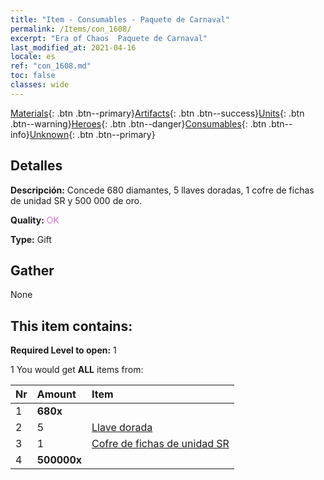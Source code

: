 ```yaml
---
title: "Item - Consumables - Paquete de Carnaval"
permalink: /Items/con_1608/
excerpt: "Era of Chaos  Paquete de Carnaval"
last_modified_at: 2021-04-16
locale: es
ref: "con_1608.md"
toc: false
classes: wide
---
```

 [Materials](/es/Items/){: .btn .btn--primary}[Artifacts](/es/Items/Artifacts/){: .btn .btn--success}[Units](/es/Items/Units/){: .btn .btn--warning}[Heroes](/es/Items/Heroes/){: .btn .btn--danger}[Consumables](/es/Items/Consumables/){: .btn .btn--info}[Unknown](/es/Items/Unknown/){: .btn .btn--primary}

## Detalles
 **Descripción:** Concede 680 diamantes, 5 llaves doradas, 1 cofre de fichas de unidad SR y 500 000 de oro.

 **Quality:** <span style="color: #DA70D6">OK</span>

 **Type:** Gift

## Gather

  None

## This item contains:

 **Required Level to open:** 1

 1 You would get **ALL** items  from:

  | Nr | Amount |     Item    |
  |:---|:-------|:------------|
  | 1 |  **680x** | <i class="fas fa-gem"/> |  | 
  | 2 | 5 | [Llave dorada](/es/Items/con_783/) |  | 
  | 3 | 1 | [Cofre de fichas de unidad SR](/es/Items/con_1597/) |  | 
  | 4 |  **500000x** | <i class="fas fa-coins"/> |  | 
